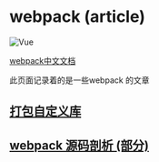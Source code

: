 # webpack (article)
 
 <img :src="$withBase('/images/webpack.jpg')" alt="Vue">
 
 
 [webpack中文文档](https://www.webpackjs.com/)
 
 
此页面记录着的是一些webpack 的文章  


## [打包自定义库](./1.md)

## [webpack  源码剖析 (部分)](./2.md)


